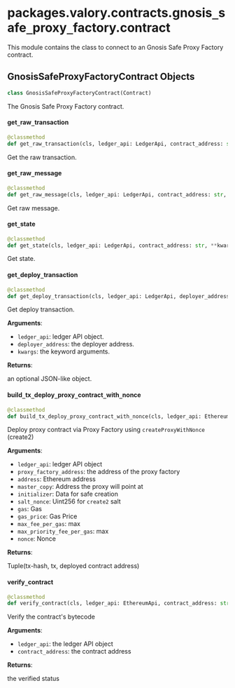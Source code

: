 <a id="packages.valory.contracts.gnosis_safe_proxy_factory.contract"></a>

# packages.valory.contracts.gnosis`_`safe`_`proxy`_`factory.contract

This module contains the class to connect to an Gnosis Safe Proxy Factory contract.

<a id="packages.valory.contracts.gnosis_safe_proxy_factory.contract.GnosisSafeProxyFactoryContract"></a>

## GnosisSafeProxyFactoryContract Objects

```python
class GnosisSafeProxyFactoryContract(Contract)
```

The Gnosis Safe Proxy Factory contract.

<a id="packages.valory.contracts.gnosis_safe_proxy_factory.contract.GnosisSafeProxyFactoryContract.get_raw_transaction"></a>

#### get`_`raw`_`transaction

```python
@classmethod
def get_raw_transaction(cls, ledger_api: LedgerApi, contract_address: str, **kwargs: Any) -> Optional[JSONLike]
```

Get the raw transaction.

<a id="packages.valory.contracts.gnosis_safe_proxy_factory.contract.GnosisSafeProxyFactoryContract.get_raw_message"></a>

#### get`_`raw`_`message

```python
@classmethod
def get_raw_message(cls, ledger_api: LedgerApi, contract_address: str, **kwargs: Any) -> Optional[bytes]
```

Get raw message.

<a id="packages.valory.contracts.gnosis_safe_proxy_factory.contract.GnosisSafeProxyFactoryContract.get_state"></a>

#### get`_`state

```python
@classmethod
def get_state(cls, ledger_api: LedgerApi, contract_address: str, **kwargs: Any) -> Optional[JSONLike]
```

Get state.

<a id="packages.valory.contracts.gnosis_safe_proxy_factory.contract.GnosisSafeProxyFactoryContract.get_deploy_transaction"></a>

#### get`_`deploy`_`transaction

```python
@classmethod
def get_deploy_transaction(cls, ledger_api: LedgerApi, deployer_address: str, **kwargs: Any) -> Optional[JSONLike]
```

Get deploy transaction.

**Arguments**:

- `ledger_api`: ledger API object.
- `deployer_address`: the deployer address.
- `kwargs`: the keyword arguments.

**Returns**:

an optional JSON-like object.

<a id="packages.valory.contracts.gnosis_safe_proxy_factory.contract.GnosisSafeProxyFactoryContract.build_tx_deploy_proxy_contract_with_nonce"></a>

#### build`_`tx`_`deploy`_`proxy`_`contract`_`with`_`nonce

```python
@classmethod
def build_tx_deploy_proxy_contract_with_nonce(cls, ledger_api: EthereumApi, proxy_factory_address: str, master_copy: str, address: str, initializer: bytes, salt_nonce: int, gas: int = 0, gas_price: Optional[int] = None, max_fee_per_gas: Optional[int] = None, max_priority_fee_per_gas: Optional[int] = None, nonce: Optional[int] = None) -> Tuple[TxParams, str]
```

Deploy proxy contract via Proxy Factory using `createProxyWithNonce` (create2)

**Arguments**:

- `ledger_api`: ledger API object
- `proxy_factory_address`: the address of the proxy factory
- `address`: Ethereum address
- `master_copy`: Address the proxy will point at
- `initializer`: Data for safe creation
- `salt_nonce`: Uint256 for `create2` salt
- `gas`: Gas
- `gas_price`: Gas Price
- `max_fee_per_gas`: max
- `max_priority_fee_per_gas`: max
- `nonce`: Nonce

**Returns**:

Tuple(tx-hash, tx, deployed contract address)

<a id="packages.valory.contracts.gnosis_safe_proxy_factory.contract.GnosisSafeProxyFactoryContract.verify_contract"></a>

#### verify`_`contract

```python
@classmethod
def verify_contract(cls, ledger_api: EthereumApi, contract_address: str) -> JSONLike
```

Verify the contract's bytecode

**Arguments**:

- `ledger_api`: the ledger API object
- `contract_address`: the contract address

**Returns**:

the verified status


